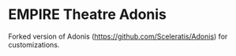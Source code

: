 # EMPIRE Theatre Adonis
Forked version of Adonis (https://github.com/Sceleratis/Adonis) for customizations.
